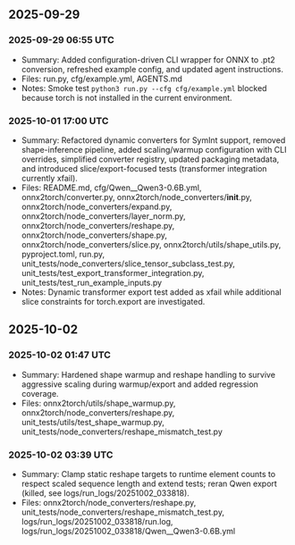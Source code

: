 ## 2025-09-29

### 2025-09-29 06:55 UTC
- Summary: Added configuration-driven CLI wrapper for ONNX to .pt2 conversion, refreshed example config, and updated agent instructions.
- Files: run.py, cfg/example.yml, AGENTS.md
- Notes: Smoke test `python3 run.py --cfg cfg/example.yml` blocked because torch is not installed in the current environment.

### 2025-10-01 17:00 UTC
- Summary: Refactored dynamic converters for SymInt support, removed shape-inference pipeline, added scaling/warmup configuration with CLI overrides, simplified converter registry, updated packaging metadata, and introduced slice/export-focused tests (transformer integration currently xfail).
- Files: README.md, cfg/Qwen__Qwen3-0.6B.yml, onnx2torch/converter.py, onnx2torch/node_converters/__init__.py, onnx2torch/node_converters/expand.py, onnx2torch/node_converters/layer_norm.py, onnx2torch/node_converters/reshape.py, onnx2torch/node_converters/shape.py, onnx2torch/node_converters/slice.py, onnx2torch/utils/shape_utils.py, pyproject.toml, run.py, unit_tests/node_converters/slice_tensor_subclass_test.py, unit_tests/test_export_transformer_integration.py, unit_tests/test_run_example_inputs.py
- Notes: Dynamic transformer export test added as xfail while additional slice constraints for torch.export are investigated.

## 2025-10-02

### 2025-10-02 01:47 UTC
- Summary: Hardened shape warmup and reshape handling to survive aggressive scaling during warmup/export and added regression coverage.
- Files: onnx2torch/utils/shape_warmup.py, onnx2torch/node_converters/reshape.py, unit_tests/utils/test_shape_warmup.py, unit_tests/node_converters/reshape_mismatch_test.py

### 2025-10-02 03:39 UTC
- Summary: Clamp static reshape targets to runtime element counts to respect scaled sequence length and extend tests; reran Qwen export (killed, see logs/run_logs/20251002_033818).
- Files: onnx2torch/node_converters/reshape.py, unit_tests/node_converters/reshape_mismatch_test.py, logs/run_logs/20251002_033818/run.log, logs/run_logs/20251002_033818/Qwen__Qwen3-0.6B.yml
